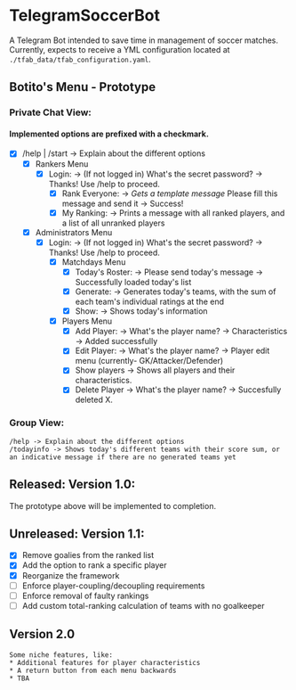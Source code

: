 # TelegramSoccerBot
A Telegram Bot intended to save time in management of soccer matches.
Currently, expects to receive a YML configuration located at `./tfab_data/tfab_configuration.yaml`.

## Botito's Menu - Prototype
### Private Chat View:
#### Implemented options are prefixed with a checkmark.
- [X] /help | /start -> Explain about the different options
  - [X] Rankers Menu
    - [X] Login: -> (If not logged in) What's the secret password? -> Thanks! Use /help to proceed.
        - [X] Rank Everyone: -> *Gets a template message* Please fill this message and send it -> Success!
      - [X] My Ranking: -> Prints a message with all ranked players, and a list of all unranked players
  - [X] Administrators Menu
     - [X] Login: -> (If not logged in) What's the secret password? -> Thanks! Use /help to proceed.
       - [X] Matchdays Menu
           - [X] Today's Roster: -> Please send today's message -> Successfully loaded today's list
           - [X] Generate: -> Generates today's teams, with the sum of each team's individual ratings at the end 
           - [X] Show: -> Shows today's information
       - [X]  Players Menu
           - [X] Add Player: -> What's the player name? -> Characteristics -> Added successfully
           - [X] Edit Player: -> What's the player name? -> Player edit menu (currently- GK/Attacker/Defender)
           - [X] Show players -> Shows all players and their characteristics.
           - [X] Delete Player -> What's the player name? -> Succesfully deleted X.

### Group View:
    /help -> Explain about the different options
    /todayinfo -> Shows today's different teams with their score sum, or an indicative message if there are no generated teams yet

## Released: Version 1.0:
The prototype above will be implemented to completion.

## Unreleased: Version 1.1:
- [X] Remove goalies from the ranked list
- [X] Add the option to rank a specific player
- [X] Reorganize the framework
- [ ] Enforce player-coupling/decoupling requirements
- [ ] Enforce removal of faulty rankings
- [ ] Add custom total-ranking calculation of teams with no goalkeeper

## Version 2.0
    Some niche features, like:
    * Additional features for player characteristics
    * A return button from each menu backwards
    * TBA